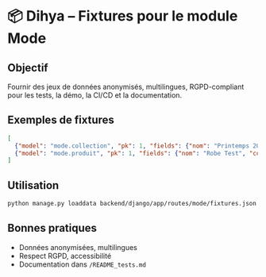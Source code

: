 # 📦 Dihya – Fixtures pour le module Mode

## Objectif
Fournir des jeux de données anonymisés, multilingues, RGPD-compliant pour les tests, la démo, la CI/CD et la documentation.

## Exemples de fixtures
```json
[
  {"model": "mode.collection", "pk": 1, "fields": {"nom": "Printemps 2025", "saison": "printemps", "annee": 2025, "cree_par": 1}},
  {"model": "mode.produit", "pk": 1, "fields": {"nom": "Robe Test", "collection": 1, "prix": "99.99", "taille": "M", "couleur": "Rouge", "disponible": true}}
]
```

## Utilisation
```bash
python manage.py loaddata backend/django/app/routes/mode/fixtures.json
```

## Bonnes pratiques
- Données anonymisées, multilingues
- Respect RGPD, accessibilité
- Documentation dans `/README_tests.md`
